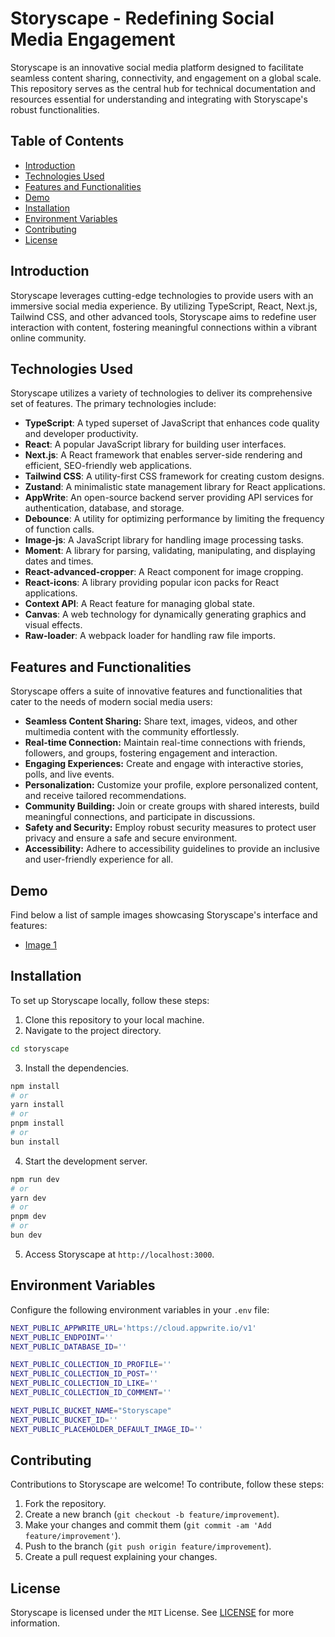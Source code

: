 # Storyscape - Redefining Social Media Engagement

Storyscape is an innovative social media platform designed to facilitate seamless content sharing, connectivity, and engagement on a global scale. This repository serves as the central hub for technical documentation and resources essential for understanding and integrating with Storyscape's robust functionalities.

## Table of Contents

- [Introduction](#introduction)
- [Technologies Used](#technologies-used)
- [Features and Functionalities](#features-and-functionalities)
- [Demo](#demo)
- [Installation](#installation)
- [Environment Variables](#environment-variables)
- [Contributing](#contributing)
- [License](#license)

## Introduction

Storyscape leverages cutting-edge technologies to provide users with an immersive social media experience. By utilizing TypeScript, React, Next.js, Tailwind CSS, and other advanced tools, Storyscape aims to redefine user interaction with content, fostering meaningful connections within a vibrant online community.

## Technologies Used

Storyscape utilizes a variety of technologies to deliver its comprehensive set of features. The primary technologies include:

- **TypeScript**: A typed superset of JavaScript that enhances code quality and developer productivity.
- **React**: A popular JavaScript library for building user interfaces.
- **Next.js**: A React framework that enables server-side rendering and efficient, SEO-friendly web applications.
- **Tailwind CSS**: A utility-first CSS framework for creating custom designs.
- **Zustand**: A minimalistic state management library for React applications.
- **AppWrite**: An open-source backend server providing API services for authentication, database, and storage.
- **Debounce**: A utility for optimizing performance by limiting the frequency of function calls.
- **Image-js**: A JavaScript library for handling image processing tasks.
- **Moment**: A library for parsing, validating, manipulating, and displaying dates and times.
- **React-advanced-cropper**: A React component for image cropping.
- **React-icons**: A library providing popular icon packs for React applications.
- **Context API**: A React feature for managing global state.
- **Canvas**: A web technology for dynamically generating graphics and visual effects.
- **Raw-loader**: A webpack loader for handling raw file imports.

## Features and Functionalities

Storyscape offers a suite of innovative features and functionalities that cater to the needs of modern social media users:

- **Seamless Content Sharing:** Share text, images, videos, and other multimedia content with the community effortlessly.
- **Real-time Connection:** Maintain real-time connections with friends, followers, and groups, fostering engagement and interaction.
- **Engaging Experiences:** Create and engage with interactive stories, polls, and live events.
- **Personalization:** Customize your profile, explore personalized content, and receive tailored recommendations.
- **Community Building:** Join or create groups with shared interests, build meaningful connections, and participate in discussions.
- **Safety and Security:** Employ robust security measures to protect user privacy and ensure a safe and secure environment.
- **Accessibility:** Adhere to accessibility guidelines to provide an inclusive and user-friendly experience for all.

## Demo

Find below a list of sample images showcasing Storyscape's interface and features:

- [Image 1](link-to-image1)

## Installation

To set up Storyscape locally, follow these steps:

1. Clone this repository to your local machine.
2. Navigate to the project directory.

```bash
cd storyscape
```

3. Install the dependencies.

```bash
npm install
# or
yarn install
# or
pnpm install
# or
bun install
```

4. Start the development server.

```bash
npm run dev
# or
yarn dev
# or
pnpm dev
# or
bun dev
```

5. Access Storyscape at `http://localhost:3000`.

## Environment Variables

Configure the following environment variables in your `.env` file:

```bash
NEXT_PUBLIC_APPWRITE_URL='https://cloud.appwrite.io/v1'
NEXT_PUBLIC_ENDPOINT=''
NEXT_PUBLIC_DATABASE_ID=''

NEXT_PUBLIC_COLLECTION_ID_PROFILE=''
NEXT_PUBLIC_COLLECTION_ID_POST=''
NEXT_PUBLIC_COLLECTION_ID_LIKE=''
NEXT_PUBLIC_COLLECTION_ID_COMMENT=''

NEXT_PUBLIC_BUCKET_NAME="Storyscape"
NEXT_PUBLIC_BUCKET_ID=''
NEXT_PUBLIC_PLACEHOLDER_DEFAULT_IMAGE_ID=''
```

## Contributing

Contributions to Storyscape are welcome! To contribute, follow these steps:

1. Fork the repository.
2. Create a new branch (`git checkout -b feature/improvement`).
3. Make your changes and commit them (`git commit -am 'Add feature/improvement'`).
4. Push to the branch (`git push origin feature/improvement`).
5. Create a pull request explaining your changes.

## License

Storyscape is licensed under the `MIT` License. See [LICENSE](https://github.com/storyscape/storyscape/blob/main/LICENSE) for more information.
